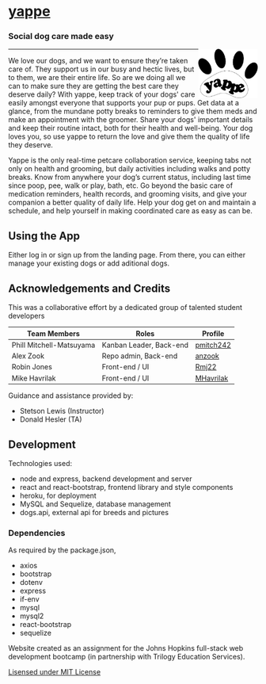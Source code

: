 # [yappe](https://yappeapp.herokuapp.com/ "Deployed Application")
<!-- TODO: UPDATE LINK TO DEP,OYED APPLICATION -->
### Social dog care made easy 

<img src="https://github.com/anzook/yappe-app/blob/readMe/assets/images/yappeLogo1.png" title="yappe logo" align="right" width="120">


---

We love our dogs, and we want to ensure they’re taken care of. They support us in our busy and hectic lives, but to them, we are their entire life. So are we doing all we can to make sure they are getting the best care they deserve daily? With yappe, keep track of your dogs' care easily amongst everyone that supports your pup or pups. Get data at a glance, from the mundane potty breaks to reminders to give them meds and make an appointment with the groomer. Share your dogs' important details and keep their routine intact, both for their health and well-being. Your dog loves you, so use yappe to return the love and give them the quality of life they deserve.

Yappe is the only real-time petcare collaboration service, keeping tabs not only on health and grooming, but daily activities including walks and potty breaks. Know from anywhere your dog’s current status, including last time since poop, pee, walk or play, bath, etc. Go beyond the basic care of medication reminders, health records, and grooming visits, and give your companion a better quality of daily life. Help your dog get on and maintain a schedule, and help yourself in making coordinated care as easy as can be. 

## Using the App
Either log in or sign up from the landing page. From there, you can either manage your existing dogs or add aditional dogs. 

## Acknowledgements and Credits
This was a collaborative effort by a dedicated group of talented student developers

Team Members | Roles | Profile
--- | --- | ---
Phill Mitchell-Matsuyama | Kanban Leader, Back-end | [pmitch242](https://github.com/pmitch242 "Phill's GitHub Profile")
Alex Zook | Repo admin, Back-end | [anzook](https://github.com/anzook "Alex's GitHub Profile")
Robin Jones | Front-end / UI | [Rmj22](https://github.com/Rmj22 "Robin's GitHub Profile")
Mike Havrilak| Front-end / UI | [MHavrilak](https://github.com/MHavrilak "Mike's GitHub Profile")

Guidance and assistance provided by:
* Stetson Lewis (Instructor)
* Donald Hesler (TA)

## Development

Technologies used:
* node and express, backend development and server
* react and react-bootstrap, frontend library and style components
* heroku, for deployment
* MySQL and Sequelize, database management
* dogs.api, external api for breeds and pictures
 
 ### Dependencies
 As required by the package.json,
* axios
* bootstrap
* dotenv
* express
* if-env
* mysql
* mysql2
* react-bootstrap
* sequelize

Website created as an assignment for the Johns Hopkins full-stack web development bootcamp (in partnership with Trilogy Education Services).

[Lisensed under MIT License](./LICENSE)
